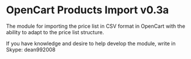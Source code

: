 # OpenCart Products Import v0.3a
The module for importing the price list in CSV format in OpenCart with the ability to adapt to the price list structure.

If you have knowledge and desire to help develop the module, write in Skype: dean992008

